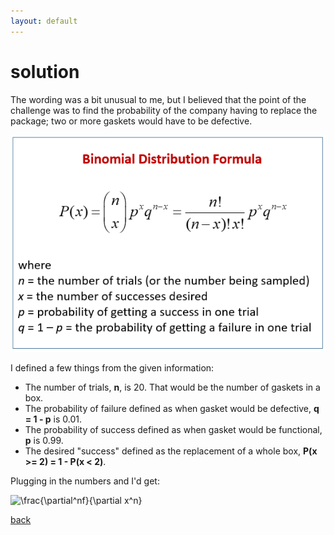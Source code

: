 ```yaml
---
layout: default
---
```


# solution

The wording was a bit unusual to me, but I believed that the point of the challenge was to find the probability of the company having to replace the package; two or more gaskets would have to be defective. 

![](images/binomial.png)

I defined a few things from the given information:

- The number of trials, **n**, is 20. That would be the number of gaskets in a box.
- The probability of failure defined as when gasket would be defective, **q = 1 - p** is 0.01.
- The probability of success defined as when gasket would be functional, **p** is 0.99.
- The desired "success" defined as the replacement of a whole box, **P(x >= 2) = 1 - P(x < 2)**.

Plugging in the numbers and I'd get:

![\frac{\partial^nf}{\partial x^n}](https://bit.ly/1Ojb54C)

[back](./challenge.md)
